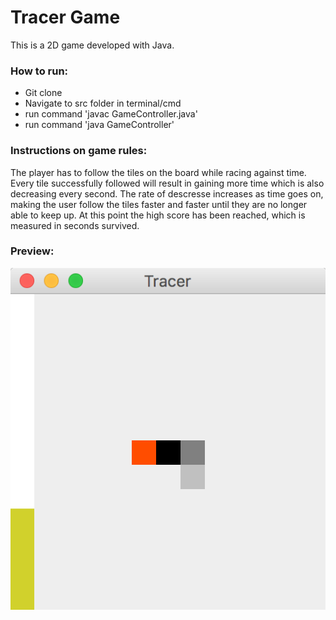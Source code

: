 # Tracer Game
This is a 2D game developed with Java.

### How to run:
- Git clone
- Navigate to src folder in terminal/cmd
- run command 'javac GameController.java'
- run command 'java GameController'

### Instructions on game rules: 
The player has to follow the tiles on the board while racing against time. Every tile successfully followed will result in gaining more time which is also decreasing every second. The rate of descresse increases as time goes on, making the user follow the tiles faster and faster until they are no longer able to keep up. At this point the high score has been reached, which is measured in seconds survived.

### Preview:

![alt text](https://github.com/gkheeva/TracerGame/blob/master/img/game.png)
